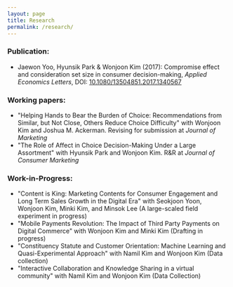 ```yaml
---
layout: page
title: Research
permalink: /research/
---
```


### Publication:
* Jaewon Yoo, Hyunsik Park & Wonjoon Kim (2017): Compromise effect and consideration set size in consumer decision-making, _Applied Economics Letters_, DOI: [10.1080/13504851.2017.1340567](http://www.tandfonline.com/eprint/V8pJpbkifrmSYGffu7CQ/full)

### Working papers:
* "Helping Hands to Bear the Burden of Choice: Recommendations from Similar, but Not Close, Others Reduce Choice Difficulty" with Wonjoon Kim and Joshua M. Ackerman. Revising for submission at _Journal of Marketing_
* "The Role of Affect in Choice Decision-Making Under a Large Assortment" with Hyunsik Park and Wonjoon Kim. R&R at _Journal of Consumer Marketing_

### Work-in-Progress:
* "Content is King: Marketing Contents for Consumer Engagement and Long Term Sales Growth in the Digital Era" with Seokjoon Yoon, Wonjoon Kim, Minki Kim, and Minsok Lee (A large-scaled field experiment in progress)
* "Mobile Payments Revolution: The Impact of Third Party Payments on Digital Commerce" with Wonjoon Kim and Minki Kim (Drafting in progress)
* "Constituency Statute and Customer Orientation: Machine Learning and Quasi-Experimental Approach" with Namil Kim and Wonjoon Kim (Data collection)
* "Interactive Collaboration and Knowledge Sharing in a virtual community" with Namil Kim and Wonjoon Kim (Data Collection)
